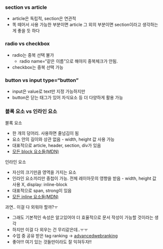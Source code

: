### section vs article

- article은 독립적, section은 연관적
- 똑 떼어서 사용 가능한 부분이면 article 그 외의 부분이면 section이라고 생각하는게 좋을 듯 하다

### radio vs checkbox

- radio는 중복 선택 불가
  - radio name=“같은 이름”으로 해야지 중복체크가 안됨.
- checkbox는 중복 선택 가능

### button vs input type=“button”

- input은 value로 text만 지정 가능하지만
- button은 닫는 태그가 있어 자식요소 등 더 다양하게 활용 가능

### 블록 요소 vs 인라인 요소

<p>블록 요소</p>
      <ul>
        <li>한 개의 덩어리. 사용하면 줄넘김이 됨</li>
        <li>요소 안의 길이와 상관 없음 - width, height 값 사용 가능</li>
        <li>대표적으로 article, header, section, div가 있음</li>
        <li><a href="https://developer.mozilla.org/ko/docs/Web/HTML/Block-level_elements" target="_blank"
            rel="noopener noreferrer">모든 block 요소들(MDN)</a></li>
      </ul>
      <p>인라인 요소</p>
      <ul>
        <li>자신의 크기만큼 영역을 가지는 요소</li>
        <li>인라인 요소끼리만 중첩이 가능. 전체 레이아웃의 영향을 받음 - width, height 값 사용 X, display: inline-block</li>
        <li>대표적으로 span, strong이 있음</li>
        <li><a href="https://developer.mozilla.org/ko/docs/Web/HTML/Inline_elements" target="_blank"
            rel="noopener noreferrer">모든 inline 요소들(MDN)</a></li>
      </ul>
      <p>과연.. 이걸 다 외워야 할까?ㅜ</p>
      <ul>
        <li>그래도 기본적인 속성은 알고있어야 더 효율적으로 문서 작성이 가능할 것이라는 생각</li>
        <li>하지만 이걸 다 외우는 건 무리같은데..ㅜㅜ</li>
        <li>수업 중 공유 받은 tag ranking -> <a href="advancedwebranking" target="_blank"
            rel="noopener noreferrer">advancedwebranking</a></li>
        <li>좋아!!! 여기 있는 것들만이라도 잘 익혀두자!!</li>
      </ul>
